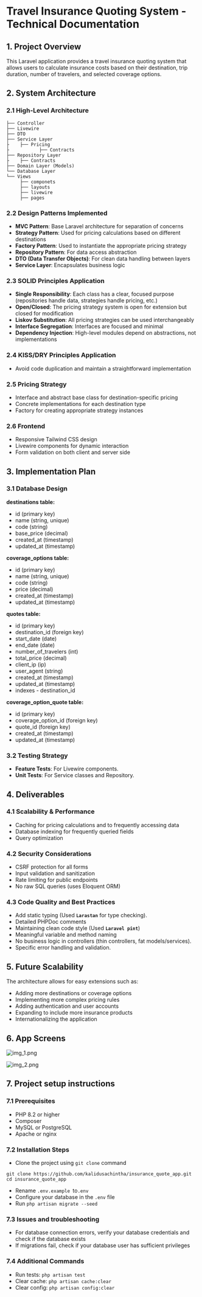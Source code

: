 # Travel Insurance Quoting System -Technical Documentation

## 1. Project Overview
This Laravel application provides a travel insurance quoting system that allows users to calculate insurance costs based on their destination, trip duration, number of travelers, and selected coverage options.

## 2. System Architecture

### 2.1 High-Level Architecture

```
├── Controller
├── Livewire
├── DTO
├── Service Layer
├    ├── Pricing 
├           ├── Contracts 
├── Repository Layer
├    ├── Contracts
├── Domain Layer (Models)
└── Database Layer
└── Views
     ├── componets  
     ├── layouts  
     ├── livewire  
     ├── pages  
```
### 2.2 Design Patterns Implemented

- **MVC Pattern**: Base Laravel architecture for separation of concerns
- **Strategy Pattern**: Used for pricing calculations based on different destinations
- **Factory Pattern**: Used to instantiate the appropriate pricing strategy
- **Repository Pattern**: For data access abstraction
- **DTO (Data Transfer Objects)**: For clean data handling between layers
- **Service Layer**: Encapsulates business logic

### 2.3 SOLID Principles Application

- **Single Responsibility**: Each class has a clear, focused purpose (repositories handle data, strategies handle pricing, etc.)
- **Open/Closed**: The pricing strategy system is open for extension but closed for modification
- **Liskov Substitution**: All pricing strategies can be used interchangeably
- **Interface Segregation**: Interfaces are focused and minimal
- **Dependency Injection**: High-level modules depend on abstractions, not implementations

### 2.4 KISS/DRY Principles Application
- Avoid code duplication and maintain a straightforward implementation

### 2.5 Pricing Strategy
- Interface and abstract base class for destination-specific pricing
- Concrete implementations for each destination type
- Factory for creating appropriate strategy instances

### 2.6 Frontend
- Responsive Tailwind CSS design
- Livewire components for dynamic interaction
- Form validation on both client and server side

## 3. Implementation Plan

### 3.1 Database Design

**destinations table:**
- id (primary key)
- name (string, unique)
- code (string)
- base_price (decimal)
- created_at (timestamp)
- updated_at (timestamp)

**coverage_options table:**
- id (primary key)
- name (string, unique)
- code (string)
- price (decimal)
- created_at (timestamp)
- updated_at (timestamp)

**quotes table:**
- id (primary key)
- destination_id (foreign key)
- start_date (date)
- end_date (date)
- number_of_travelers (int)
- total_price (decimal)
- client_ip (ip)
- user_agent (string)
- created_at (timestamp)
- updated_at (timestamp)
- indexes - destination_id

**coverage_option_quote table:**
- id (primary key)
- coverage_option_id (foreign key)
- quote_id (foreign key)
- created_at (timestamp)
- updated_at (timestamp)

### 3.2 Testing Strategy

- **Feature Tests**: For Livewire components.
- **Unit Tests**: For Service classes and Repository.

## 4. Deliverables

### 4.1 Scalability & Performance

- Caching for pricing calculations and to frequently accessing data
- Database indexing for frequently queried fields
- Query optimization

### 4.2 Security Considerations

- CSRF protection for all forms
- Input validation and sanitization
- Rate limiting for public endpoints
- No raw SQL queries (uses Eloquent ORM)

### 4.3 Code Quality and Best Practices

- Add static typing (Used **`Larastan`** for type checking).
- Detailed PHPDoc comments
- Maintaining clean code style (Used **`Laravel pint`**)
- Meaningful variable and method naming
- No business logic in controllers (thin controllers, fat models/services).
- Specific error handling and validation.

## 5. Future Scalability
The architecture allows for easy extensions such as:

- Adding more destinations or coverage options
- Implementing more complex pricing rules
- Adding authentication and user accounts
- Expanding to include more insurance products
- Internationalizing the application

## 6. App Screens
![img_1.png](img_1.png)

![img_2.png](img_2.png)

## 7. Project setup instructions

### 7.1 Prerequisites

- PHP 8.2 or higher
- Composer
- MySQL or PostgreSQL
- Apache or nginx

### 7.2 Installation Steps

- Clone the project using `git clone` command
````
git clone https://github.com/kalidusachintha/insurance_quote_app.git
cd insurance_quote_app
````
- Rename `.env.example `to`.env`
- Configure your database in the `.env` file
- Run `php artisan migrate --seed`

### 7.3 Issues and troubleshooting

- For database connection errors, verify your database credentials and check if the database exists
- If migrations fail, check if your database user has sufficient privileges

### 7.4 Additional Commands

- Run tests: `php artisan test`
- Clear cache: `php artisan cache:clear`
- Clear config: `php artisan config:clear`
